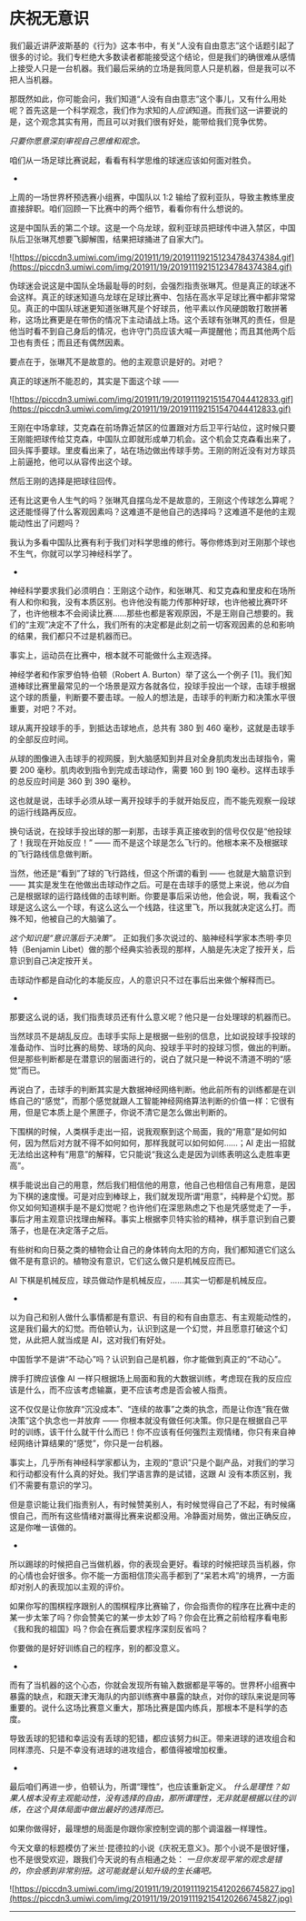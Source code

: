 # 庆祝无意识

我们最近讲萨波斯基的《行为》这本书中，有关“人没有自由意志”这个话题引起了很多的讨论。我们专栏绝大多数读者都能接受这个结论，但是我们的确很难从感情上接受人只是一台机器。我们最后采纳的立场是我同意人只是机器，但是我可以不把人当机器。

那既然如此，你可能会问，我们知道“人没有自由意志”这个事儿，又有什么用处呢？首先这是一个科学观念，我们作为求知的人*应该*知道。而我们这一讲要说的是，这个观念其实有用，而且可以对我们很有好处，能带给我们竞争优势。

 *只要你愿意深刻审视自己思维和观念。*

咱们从一场足球比赛说起，看看有科学思维的球迷应该如何面对胜负。

*

上周的一场世界杯预选赛小组赛，中国队以 1:2 输给了叙利亚队，导致主教练里皮直接辞职。咱们回顾一下比赛中的两个细节，看看你有什么想说的。

这是中国队丢的第二个球。这是一个乌龙球，叙利亚球员把球传中进入禁区，中国队后卫张琳芃想要飞脚解围，结果把球捅进了自家大门。

![https://piccdn3.umiwi.com/img/201911/19/201911192151234784374384.gif](https://piccdn3.umiwi.com/img/201911/19/201911192151234784374384.gif)

伪球迷会说这是中国队全场最耻辱的时刻，会强烈指责张琳芃。但是真正的球迷不会这样。真正的球迷知道乌龙球在足球比赛中、包括在高水平足球比赛中都非常常见。真正的中国队球迷更知道张琳芃是个好球员，他平素以作风硬朗敢打敢拼著称，这场比赛更是在带伤的情况下主动请战上场。这个丢球有张琳芃的责任，但是他当时看不到自己身后的情况，也许守门员应该大喊一声提醒他；而且其他两个后卫也有责任；而且还有偶然因素。

要点在于，张琳芃不是故意的。他的主观意识是好的。对吧？

真正的球迷所不能忍的，其实是下面这个球 —— 

![https://piccdn3.umiwi.com/img/201911/19/201911192151547044412833.gif](https://piccdn3.umiwi.com/img/201911/19/201911192151547044412833.gif)

王刚在中场拿球，艾克森在前场靠近禁区的位置跟对方后卫平行站位，这时候只要王刚能把球传给艾克森，中国队立即就形成单刀机会。这个机会艾克森看出来了，回头挥手要球。里皮看出来了，站在场边做出传球手势。王刚的附近没有对方球员上前逼抢，他可以从容传出这个球。

然后王刚的选择是把球往回传。

还有比这更令人生气的吗？张琳芃自摆乌龙不是故意的，王刚这个传球怎么算呢？这还能怪得了什么客观因素吗？这难道不是他自己的选择吗？这难道不是他的主观能动性出了问题吗？

我认为多看中国队比赛有利于我们对科学思维的修行。等你修炼到对王刚那个球也不生气，你就可以学习神经科学了。

*

神经科学要求我们必须明白：王刚这个动作，和张琳芃、和艾克森和里皮和在场所有人和你和我，没有本质区别。也许他没有能力传那种好球，也许他被比赛吓坏了，也许他根本不会阅读比赛……那些也都是客观原因，不是王刚自己想要的。我们的“主观”决定不了什么，我们所有的决定都是此刻之前一切客观因素的总和影响的结果，我们都只不过是机器而已。

事实上，运动员在比赛中，根本就不可能做什么主观选择。

神经学者和作家罗伯特·伯顿（Robert A. Burton）举了这么一个例子 [1]。我们知道棒球比赛里最常见的一个场景是双方各就各位，投球手投出一个球，击球手根据这个球的质量，判断要不要击球。一般人的想法是，击球手的判断力和决策水平很重要，对吧？不对。

球从离开投球手的手，到抵达击球地点，总共有 380 到 460 毫秒，这就是击球手的全部反应时间。

从球的图像进入击球手的视网膜，到大脑感知到并且对全身肌肉发出击球指令，需要 200 毫秒。肌肉收到指令到完成击球动作，需要 160 到 190 毫秒。这样击球手的总反应时间是 360 到 390 毫秒。

这也就是说，击球手必须从球一离开投球手的手就开始反应，而不能先观察一段球的运行线路再反应。

换句话说，在投球手投出球的那一刹那，击球手真正接收到的信号仅仅是“他投球了！我现在开始反应！” —— 而不是这个球是怎么飞行的。他根本来不及根据球的飞行路线信息做判断。

当然，他还是“看到”了球的飞行路线，但这个所谓的看到 —— 也就是大脑意识到 —— 其实是发生在他做出击球动作之后。可是在击球手的感觉上来说，他*以为*自己是根据球的运行路线做的击球判断。你要是事后采访他，他会说，啊，我看这个球是这么这么一个球，有这么这么一个线路，往这里飞，所以我就决定这么打。而殊不知，他被自己的大脑骗了。

 *这个知识是“意识落后于决策”。* 正如我们多次说过的、脑神经科学家本杰明·李贝特（Benjamin Libet）做的那个经典实验表现的那样，人脑是先决定了按开关，后意识到自己决定按开关。

击球动作都是自动化的本能反应，人的意识只不过在事后出来做个解释而已。

*

那要这么说的话，我们指责球员还有什么意义呢？他只是一台处理球的机器而已。

当然球员不是胡乱反应。击球手实际上是根据一些别的信息，比如说投球手投球的准备动作、当时比赛的局势、球场的风向、投球手平时的投球习惯，做出的判断。但是那些判断都是在潜意识的层面进行的，说白了就只是一种说不清道不明的“感觉”而已。

再说白了，击球手的判断其实是大数据神经网络判断。他此前所有的训练都是在训练自己的“感觉”，而那个感觉就跟人工智能神经网络算法判断的价值一样：它很有用，但是它本质上是个黑匣子，你说不清它是怎么做出判断的。

下围棋的时候，人类棋手走出一招，说我观察到这个局面，我的“用意”是如何如何，因为然后对方就不得不如何如何，那样我就可以如何如何……；AI 走出一招就无法给出这种有“用意”的解释，它只能说“我这么走是因为训练表明这么走胜率更高”。

棋手能说出自己的用意，然后我们相信他的用意，他自己也相信自己有用意，是因为下棋的速度慢。可是对应到棒球上，我们就发现所谓“用意”，纯粹是个幻觉。那你又如何知道棋手是不是幻觉呢？也许他们在深思熟虑之下也是凭感觉走了一手，事后才用主观意识找理由解释。事实上根据李贝特实验的精神，棋手意识到自己要落子，也是在决定落子之后。

有些树和向日葵之类的植物会让自己的身体转向太阳的方向，我们都知道它们这么做不是有意识的。植物没有意识，它们这么做只是机械反应而已。

AI 下棋是机械反应，球员做动作是机械反应，……其实一切都是机械反应。

*

以为自己和别人做什么事情都是有意识、有目的和有自由意志、有主观能动性的，这是我们最大的幻觉。而伯顿认为，认识到这是一个幻觉，并且愿意打破这个幻觉，从此把人就当成是 AI，这对我们有好处。

中国哲学不是讲“不动心”吗？认识到自己是机器，你才能做到真正的“不动心”。

牌手打牌应该像 AI 一样只根据场上局面和我的大数据训练，考虑现在我的反应应该是什么，而不应该考虑输赢，更不应该考虑是否会被人指责。

这不仅仅是让你放弃“沉没成本”、“连续的故事”之类的执念，而是让你连“我在做决策”这个执念也一并放弃 —— 你根本就没有做任何决策。你只是在根据自己平时的训练，该干什么就干什么而已！你不应该有任何强烈主观情绪，你只有来自神经网络计算结果的“感觉”，你只是一台机器。

事实上，几乎所有神经科学家都认为，主观的“意识”只是个副产品，对我们的学习和行动都没有什么真的好处。我们学语言靠的是试错，这跟 AI 没有本质区别，我们不需要有意识的学习。

但是意识能让我们指责别人，有时候赞美别人，有时候觉得自己了不起，有时候痛恨自己，而所有这些情绪对赢得比赛来说都没用。冷静面对局势，做出正确反应，这是你唯一该做的。

*

所以踢球的时候把自己当做机器，你的表现会更好。看球的时候把球员当机器，你的心情也会好很多。你不能一方面相信顶尖高手都到了“呆若木鸡”的境界，一方面却对别人的表现加以主观的评价。

如果你写的围棋程序跟别人的围棋程序比赛输了，你会指责你的程序在比赛中走的某一步太笨了吗？你会赞美它的某一步太妙了吗？你会在比赛之前给程序看电影《我和我的祖国》吗？你会在赛后要求程序深刻反省吗？

你要做的是好好训练自己的程序，别的都没意义。

*

而有了当机器的这个心态，你就会发现所有输入数据都是平等的。世界杯小组赛中暴露的缺点，和跟天津天海队的内部训练赛中暴露的缺点，对你的球队来说是同等重要的。说什么这场比赛意义重大，那场比赛是国内练兵，那根本不是科学的态度。

导致丢球的犯错和幸运没有丢球的犯错，都应该努力纠正。带来进球的进攻组合和同样漂亮、只是不幸没有进球的进攻组合，都值得被增加权重。

*

最后咱们再进一步，伯顿认为，所谓“理性”，也应该重新定义。 *什么是理性？如果人根本没有主观能动性，没有选择的自由，那所谓理性，无非就是根据以往的训练，在这个具体局面中做出最好的选择而已。*

如果你做得好，最理想的局面是你跟你家控制空调的那个调温器一样理性。

今天文章的标题模仿了米兰·昆德拉的小说《庆祝无意义》。那个小说不是很好懂，也不是很受欢迎，跟我们今天说的有点相通之处： *一旦你发现平常的观念是错的，你会感到非常别扭。这可能就是认知升级的生长痛吧。*

![https://piccdn3.umiwi.com/img/201911/19/201911192154120266745827.jpg](https://piccdn3.umiwi.com/img/201911/19/201911192154120266745827.jpg)

---
